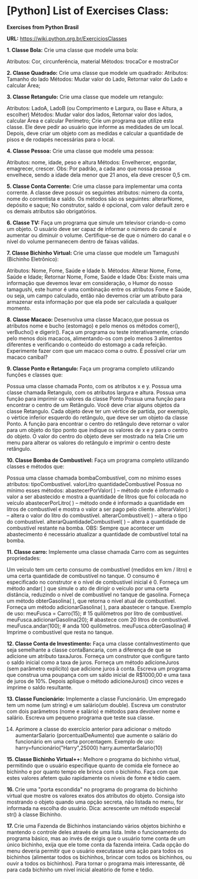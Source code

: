 # [Python] List of Exercises Class:

<b>Exercises from Python Brasil</b>

<b>URL:</b> https://wiki.python.org.br/ExerciciosClasses

<b>1. Classe Bola:</b>  Crie uma classe que modele uma bola:

  Atributos: Cor, circunferência, material
  Métodos: trocaCor e mostraCor

<b>2. Classe Quadrado:</b>  Crie uma classe que modele um quadrado:
Atributos: Tamanho do lado
Métodos: Mudar valor do Lado, Retornar valor do Lado e calcular Área;

<b>3. Classe Retangulo:</b>  Crie uma classe que modele um retangulo:

  Atributos: LadoA, LadoB (ou Comprimento e Largura, ou Base e Altura, a escolher)
  Métodos: Mudar valor dos lados, Retornar valor dos lados, calcular Área e calcular Perímetro;
  Crie um programa que utilize esta classe. Ele deve pedir ao usuário que informe as medidades de um local. Depois, deve criar um objeto    com as medidas e calcular a quantidade de pisos e de rodapés necessárias para o local.

<b>4. Classe Pessoa:</b>  Crie uma classe que modele uma pessoa:

  Atributos: nome, idade, peso e altura
  Métodos: Envelhercer, engordar, emagrecer, crescer. Obs: Por padrão, a cada ano que nossa pessoa envelhece, sendo a idade dela menor que 21 anos, ela deve crescer 0,5 cm.

<b>5. Classe Conta Corrente:</b>  Crie uma classe para implementar uma conta corrente. A classe deve possuir os seguintes atributos: número da conta, nome do correntista e saldo. Os métodos são os seguintes: alterarNome, depósito e saque; No construtor, saldo é opcional, com valor default zero e os demais atributos são obrigatórios.

<b>6. Classe TV:</b>  Faça um programa que simule um televisor criando-o como um objeto. O usuário deve ser capaz de informar o número do canal e aumentar ou diminuir o volume. Certifique-se de que o número do canal e o nível do volume permanecem dentro de faixas válidas.

<b>7. Classe Bichinho Virtual:</b> Crie uma classe que modele um Tamagushi (Bichinho Eletrônico):

   Atributos: Nome, Fome, Saúde e Idade b. Métodos: Alterar Nome, Fome, Saúde e Idade; Retornar Nome, Fome, Saúde e Idade Obs: Existe mais uma informação que devemos levar em consideração, o Humor do nosso tamagushi, este humor é uma combinação entre os atributos Fome e Saúde, ou seja, um campo calculado, então não devemos criar um atributo para armazenar esta informação por que ela pode ser calculada a qualquer momento.
  
<b>8. Classe Macaco:</b>  Desenvolva uma classe Macaco,que possua os atributos nome e bucho (estomago) e pelo menos os métodos comer(), verBucho() e digerir(). Faça um programa ou teste interativamente, criando pelo menos dois macacos, alimentando-os com pelo menos 3 alimentos diferentes e verificando o conteúdo do estomago a cada refeição. Experimente fazer com que um macaco coma o outro. É possível criar um macaco canibal?

<b>9. Classe Ponto e Retangulo:</b>  Faça um programa completo utilizando funções e classes que:

  Possua uma classe chamada Ponto, com os atributos x e y.
  Possua uma classe chamada Retangulo, com os atributos largura e altura.
  Possua uma função para imprimir os valores da classe Ponto
  Possua uma função para encontrar o centro de um Retângulo.
  Você deve criar alguns objetos da classe Retangulo.
  Cada objeto deve ter um vértice de partida, por exemplo, o vértice inferior esquerdo do retângulo, que deve ser um objeto da classe Ponto.
  A função para encontrar o centro do retângulo deve retornar o valor para um objeto do tipo ponto que indique os valores de x e y para o centro do objeto.
  O valor do centro do objeto deve ser mostrado na tela
  Crie um menu para alterar os valores do retângulo e imprimir o centro deste retângulo.

<b>10. Classe Bomba de Combustível:</b>  Faça um programa completo utilizando classes e métodos que:

  Possua uma classe chamada bombaCombustível, com no mínimo esses atributos:
  tipoCombustivel.
  valorLitro
  quantidadeCombustivel
  Possua no mínimo esses métodos:
  abastecerPorValor( ) – método onde é informado o valor a ser abastecido e mostra a quantidade de litros que foi colocada no veículo
  abastecerPorLitro( ) – método onde é informado a quantidade em litros de combustível e mostra o valor a ser pago pelo cliente.
  alterarValor( ) – altera o valor do litro do combustível.
  alterarCombustivel( ) – altera o tipo do combustível.
  alterarQuantidadeCombustivel( ) – altera a quantidade de combustível restante na bomba.
  OBS: Sempre que acontecer um abastecimento é necessário atualizar a quantidade de combustível total na bomba.

<b>11. Classe carro:</b>  Implemente uma classe chamada Carro com as seguintes propriedades:

Um veículo tem um certo consumo de combustível (medidos em km / litro) e uma certa quantidade de combustível no tanque.
O consumo é especificado no construtor e o nível de combustível inicial é 0.
Forneça um método andar( ) que simule o ato de dirigir o veículo por uma certa distância, reduzindo o nível de combustível no tanque de gasolina.
Forneça um método obterGasolina( ), que retorna o nível atual de combustível.
Forneça um método adicionarGasolina( ), para abastecer o tanque. Exemplo de uso:
meuFusca = Carro(15);           # 15 quilômetros por litro de combustível. 
meuFusca.adicionarGasolina(20); # abastece com 20 litros de combustível. 
meuFusca.andar(100);            # anda 100 quilômetros.
meuFusca.obterGasolina()        # Imprime o combustível que resta no tanque.

<b>12. Classe Conta de Investimento:</b>  Faça uma classe contaInvestimento que seja semelhante a classe contaBancaria, com a diferença de que se adicione um atributo taxaJuros. Forneça um construtor que configure tanto o saldo inicial como a taxa de juros. Forneça um método adicioneJuros (sem parâmetro explícito) que adicione juros à conta. Escreva um programa que construa uma poupança com um saldo inicial de R$1000,00 e uma taxa de juros de 10%. Depois aplique o método adicioneJuros() cinco vezes e imprime o saldo resultante.

<b>13. Classe Funcionário:</b>  Implemente a classe Funcionário. Um empregado tem um nome (um string) e um salário(um double). Escreva um construtor com dois parâmetros (nome e salário) e métodos para devolver nome e salário. Escreva um pequeno programa que teste sua classe.

14. Aprimore a classe do exercício anterior para adicionar o método aumentarSalario (porcentualDeAumento) que aumente o salário do funcionário em uma certa porcentagem.
  Exemplo de uso:
    harry=funcionário("Harry",25000)
    harry.aumentarSalario(10)

  <b>15. Classe Bichinho Virtual++:</b> Melhore o programa do bichinho virtual, permitindo que o usuário especifique quanto de comida ele fornece ao bichinho e por quanto tempo ele brinca com o bichinho. Faça com que estes valores afetem quão rapidamente os níveis de fome e tédio caem.

<b>16. </b>Crie uma "porta escondida" no programa do programa do bichinho virtual que mostre os valores exatos dos atributos do objeto. Consiga isto mostrando o objeto quando uma opção secreta, não listada no menu, for informada na escolha do usuário. Dica: acrescente um método especial str() à classe Bichinho.

<b>17. </b>Crie uma Fazenda de Bichinhos instanciando vários objetos bichinho e mantendo o controle deles através de uma lista. Imite o funcionamento do programa básico, mas ao invés de exigis que o usuário tome conta de um único bichinho, exija que ele tome conta da fazenda inteira. Cada opção do menu deveria permitir que o usuário executasse uma ação para todos os bichinhos (alimentar todos os bichinhos, brincar com todos os bichinhos, ou ouvir a todos os bichinhos). Para tornar o programa mais interessante, dê para cada bichinho um nivel inicial aleatório de fome e tédio.
